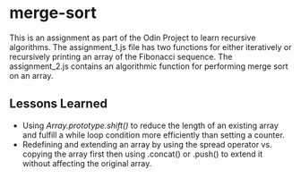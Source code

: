 # merge-sort

This is an assignment as part of the Odin Project to learn recursive algorithms. The assignment_1.js file has two functions for either iteratively or recursively printing an array of the Fibonacci sequence. The assignment_2.js contains an algorithmic function for performing merge sort on an array.

## Lessons Learned

- Using _Array.prototype.shift()_ to reduce the length of an existing array and fulfill a while loop condition more efficiently than setting a counter.
- Redefining and extending an array by using the spread operator vs. copying the array first then using .concat() or .push() to extend it without affecting the original array.